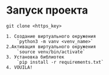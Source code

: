 # Запуск проекта

`git clone <https_key>`

```
1. Создание виртуального окружения
    `python3 -m vanv <venv_name>`
2.Активация виртуального окружения 
    `source venv/bin/activate`
3. Установка библиотек
    `pip install -r requirements.txt`
4. VOUILA!
```